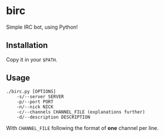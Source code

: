# birc
Simple IRC bot, using Python!

## Installation
Copy it in your `$PATH`.

## Usage

```
./birc.py [OPTIONS]
    -s/--server SERVER
    -p/--port PORT
    -n/--nick NICK
    -c/--channels CHANNEL_FILE (explanations further)
    -d/--description DESCRIPTION
```

With `CHANNEL_FILE` following the format of __one__ channel per line.

